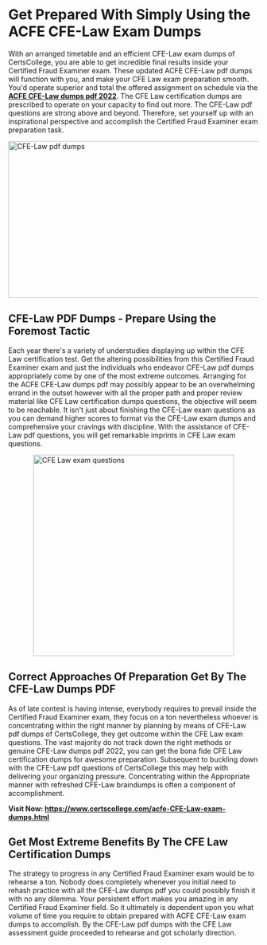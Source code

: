 <h1><strong>Get Prepared With Simply Using the ACFE CFE-Law Exam Dumps&nbsp;</strong></h1>
<p><span style="font-weight: 400;">With an arranged timetable and an efficient  CFE-Law exam dumps of CertsCollege, you are able to get incredible final results inside your Certified Fraud Examiner exam. These updated ACFE CFE-Law pdf dumps will function with you, and make your CFE Law exam preparation smooth. You'd operate superior and total the offered assignment on schedule via the <strong><a href="https://www.certscollege.com/acfe-CFE-Law-exam-dumps.html">ACFE CFE-Law dumps pdf 2022</a></strong>. The CFE Law certification dumps are prescribed to operate on your capacity to find out more. The  CFE-Law pdf questions are strong above and beyond. Therefore, set yourself up with an inspirational perspective and accomplish the Certified Fraud Examiner exam preparation task.&nbsp;</span></p>
<p><span style="font-weight: 400;"><img style="display: block; margin-left: auto; margin-right: auto;" src="https://i.ibb.co/CPDK3ps/Yellow-and-Blue-Initiative-Blog-Banner.png" alt="CFE-Law pdf dumps" width="559" height="315" /></span></p>
<h2><strong>CFE-Law PDF Dumps - Prepare Using the Foremost Tactic</strong></h2>
<p><span style="font-weight: 400;">Each year there's a variety of understudies displaying up within the CFE Law certification test. Get the altering possibilities from this Certified Fraud Examiner exam and just the individuals who endeavor CFE-Law pdf dumps appropriately come by one of the most extreme outcomes. Arranging for the ACFE CFE-Law dumps pdf may possibly appear to be an overwhelming errand in the outset however with all the proper path and proper review material like CFE Law certification dumps questions, the objective will seem to be reachable. It isn't just about finishing the CFE-Law exam questions as you can demand higher scores to format via the CFE-Law exam dumps and comprehensive your cravings with discipline. With the assistance of CFE-Law pdf questions, you will get remarkable imprints in CFE Law exam questions.</span></p>
<p><span style="font-weight: 400;"><a href="https://tinyurl.com/yc6yv9s7"><img style="display: block; margin-left: auto; margin-right: auto;" src="https://i.ibb.co/9tMrhdY/Teacher-Appreciation-Invitation.png" alt="CFE Law exam questions " width="404" height="404" /></a></span></p>
<h2><strong>Correct Approaches Of Preparation Get By The CFE-Law Dumps PDF</strong></h2>
<p><span style="font-weight: 400;">As of late contest is having intense, everybody requires to prevail inside the Certified Fraud Examiner exam, they focus on a ton nevertheless whoever is concentrating within the right manner by planning by means of CFE-Law pdf dumps of CertsCollege, they get outcome within the CFE Law exam questions. The vast majority do not track down the right methods or genuine CFE-Law dumps pdf 2022, you can get the bona fide CFE Law certification dumps for awesome preparation. Subsequent to buckling down with the  CFE-Law pdf questions of CertsCollege this may help with delivering your organizing pressure. Concentrating within the Appropriate manner with refreshed CFE-Law braindumps is often a component of accomplishment.</span></p>
<p><span style="font-weight: 400;"><strong>Visit Now: <a href="https://www.certscollege.com/acfe-CFE-Law-exam-dumps.html">https://www.certscollege.com/acfe-CFE-Law-exam-dumps.html</a></strong></span></p>
<h2><strong>Get Most Extreme Benefits By The CFE Law Certification Dumps</strong></h2>
<p><span style="font-weight: 400;">The strategy to progress in any Certified Fraud Examiner exam would be to rehearse a ton. Nobody does completely whenever you initial need to rehash practice with all the CFE-Law dumps pdf you could possibly finish it with no any dilemma. Your persistent effort makes you amazing in any Certified Fraud Examiner field. So it ultimately is dependent upon you what volume of time you require to obtain prepared with ACFE CFE-Law exam dumps to accomplish. By the CFE-Law pdf dumps with the CFE Law assessment guide proceeded to rehearse and got scholarly direction.</span></p>
